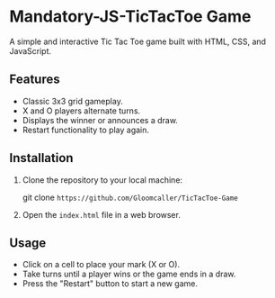 # Mandatory-JS-TicTacToe Game

A simple and interactive Tic Tac Toe game built with HTML, CSS, and JavaScript.

## Features

- Classic 3x3 grid gameplay.
- X and O players alternate turns.
- Displays the winner or announces a draw.
- Restart functionality to play again.

## Installation

1. Clone the repository to your local machine:

   git clone `https://github.com/Gloomcaller/TicTacToe-Game`

2. Open the `index.html` file in a web browser.

## Usage

- Click on a cell to place your mark (X or O).
- Take turns until a player wins or the game ends in a draw.
- Press the "Restart" button to start a new game.
  
